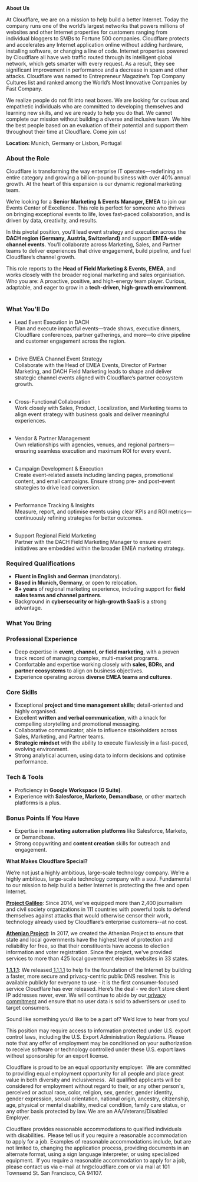 <div class="content-intro">
	<div><strong>About Us</strong></div>
	<div>
		<p>At Cloudflare, we are on a mission to help build a better Internet. Today the company runs one of the world’s largest networks that powers millions of websites and other Internet properties for customers ranging from individual bloggers to SMBs to Fortune 500 companies. Cloudflare protects and accelerates any Internet application online without adding hardware, installing software, or changing a line of code. Internet properties powered by Cloudflare all have web traffic routed through its intelligent global network, which gets smarter with every request. As a result, they see significant improvement in performance and a decrease in spam and other attacks. Cloudflare was named to Entrepreneur Magazine’s Top Company Cultures list and ranked among the World’s Most Innovative Companies by Fast Company.&nbsp;</p>
		<p><span style="font-weight: 400;">We realize people do not fit into neat boxes. We are looking for curious and empathetic individuals who are committed to developing themselves and learning new skills, and we are ready to help you do that. We cannot complete our mission without building a diverse and inclusive team. We hire the best people based on an evaluation of their potential and support them throughout their time at Cloudflare. Come join us!&nbsp;</span></p>
	</div>
</div>
<p><strong>Location: </strong>Munich, Germany or Lisbon, Portugal</p>
<h3><strong>About the Role</strong></h3>
<p>Cloudflare is transforming the way enterprise IT operates—redefining an entire category and growing a billion-pound business with over 40% annual growth. At the heart of this expansion is our dynamic regional marketing team.</p>
<p>We’re looking for a <strong>Senior Marketing &amp; Events Manager, EMEA</strong> to join our Events Center of Excellence. This role is perfect for someone who thrives on bringing exceptional events to life, loves fast-paced collaboration, and is driven by data, creativity, and results.</p>
<p>In this pivotal position, you'll lead event strategy and execution across the <strong>DACH region (Germany, Austria, Switzerland)</strong> and support <strong>EMEA-wide channel events</strong>. You’ll collaborate across Marketing, Sales, and Partner teams to deliver experiences that drive engagement, build pipeline, and fuel Cloudflare’s channel growth.</p>
<p>This role reports to the <strong>Head of Field Marketing &amp; Events, EMEA</strong>, and works closely with the broader regional marketing and sales organisation. Who you are: A proactive, positive, and high-energy team player. Curious, adaptable, and eager to grow in a <strong>tech-driven, high-growth environment</strong>.<br><br></p>
<h3><strong>What You'll Do</strong></h3>
<ul>
	<li>
		<p>Lead Event Execution in DACH<br>Plan and execute impactful events—trade shows, executive dinners, Cloudflare conferences, partner gatherings, and more—to drive pipeline and customer engagement across the region.<br><br></p>
	</li>
	<li>
		<p>Drive EMEA Channel Event Strategy<br>Collaborate with the Head of EMEA Events, Director of Partner Marketing, and DACH Field Marketing leads to shape and deliver strategic channel events aligned with Cloudflare’s partner ecosystem growth.<br><br></p>
	</li>
	<li>
		<p>Cross-Functional Collaboration<br>Work closely with Sales, Product, Localization, and Marketing teams to align event strategy with business goals and deliver meaningful experiences.<br><br></p>
	</li>
	<li>
		<p>Vendor &amp; Partner Management<br>Own relationships with agencies, venues, and regional partners—ensuring seamless execution and maximum ROI for every event.<br><br></p>
	</li>
	<li>
		<p>Campaign Development &amp; Execution<br>Create event-related assets including landing pages, promotional content, and email campaigns. Ensure strong pre- and post-event strategies to drive lead conversion.<br><br></p>
	</li>
	<li>
		<p>Performance Tracking &amp; Insights<br>Measure, report, and optimise events using clear KPIs and ROI metrics—continuously refining strategies for better outcomes.<br><br></p>
	</li>
	<li>
		<p>Support Regional Field Marketing<br>Partner with the DACH Field Marketing Manager to ensure event initiatives are embedded within the broader EMEA marketing strategy.</p>
	</li>
</ul>
<h3><strong>Required Qualifications</strong></h3>
<ul>
	<li><strong>Fluent in English and German</strong> (mandatory).</li>
	<li><strong>Based in Munich, Germany</strong>, or open to relocation.</li>
	<li><strong>8+ years</strong> of regional marketing experience, including support for <strong>field sales teams and channel partners</strong>.</li>
	<li>Background in <strong>cybersecurity or high-growth SaaS</strong> is a strong advantage.</li>
</ul>
<h3><strong>What You Bring</strong></h3>
<h3><strong>Professional Experience</strong></h3>
<ul>
	<li>Deep expertise in <strong>event, channel, or field marketing</strong>, with a proven track record of managing complex, multi-market programs.</li>
	<li>Comfortable and expertise working closely with <strong>sales, BDRs, and partner ecosystems</strong> to align on business objectives.</li>
	<li>Experience operating across <strong>diverse EMEA teams and cultures</strong>.</li>
</ul>
<h3><strong>Core Skills</strong></h3>
<ul>
	<li>Exceptional <strong>project and time management skills</strong>; detail-oriented and highly organised.</li>
	<li>Excellent <strong>written and verbal communication</strong>, with a knack for compelling storytelling and promotional messaging.</li>
	<li>Collaborative communicator, able to influence stakeholders across Sales, Marketing, and Partner teams.</li>
	<li><strong>Strategic mindset</strong> with the ability to execute flawlessly in a fast-paced, evolving environment.</li>
	<li>Strong analytical acumen, using data to inform decisions and optimise performance.</li>
</ul>
<h3><strong>Tech &amp; Tools</strong></h3>
<ul>
	<li>Proficiency in <strong>Google Workspace (G Suite)</strong>.</li>
	<li>Experience with <strong>Salesforce, Marketo, Demandbase</strong>, or other martech platforms is a plus.</li>
</ul>
<h3><strong>Bonus Points If You Have</strong></h3>
<ul>
	<li>Expertise in <strong>marketing automation platforms</strong> like Salesforce, Marketo, or Demandbase.</li>
	<li>Strong copywriting and&nbsp;<strong>content creation</strong> skills for outreach and engagement.</li>
</ul>
<div class="content-conclusion">
	<p><strong>What Makes Cloudflare Special?</strong></p>
	<p><span style="font-weight: 400;">We’re not just a highly ambitious, large-scale technology company. We’re a highly ambitious, large-scale technology company with a soul. Fundamental to our mission to help build a better Internet is protecting the free and open Internet.</span></p>
	<p><a href="https://blog.cloudflare.com/protecting-free-expression-online/"><strong>Project Galileo</strong></a><span style="font-weight: 400;">: Since 2014, we've equipped more than 2,400 journalism and civil society organizations in 111 countries with powerful tools to defend themselves against attacks that would otherwise censor their work, technology already used by Cloudflare’s enterprise customers--at no cost.</span></p>
	<p><strong><a href="https://www.cloudflare.com/athenian/">Athenian Project</a></strong><span style="font-weight: 400;">: In 2017, we created the Athenian Project to ensure that state and local governments have the highest level of protection and reliability for free, so that their constituents have access to election information and voter registration. Since the project, we've provided services to more than 425 local government election websites in 33 states.</span></p>
	<p><a href="https://1.1.1.1/"><strong>1.1.1.1</strong></a><span style="font-weight: 400;">: We released</span><a href="https://1.1.1.1/"> <span style="font-weight: 400;">1.1.1.1</span></a><span style="font-weight: 400;"> to help fix the foundation of the Internet by building a faster, more secure and privacy-centric public DNS resolver. This is available publicly for everyone to use - it is the first consumer-focused service Cloudflare has ever released. Here’s the deal - we don’t store client IP addresses never, ever. We will continue to abide by our</span><a href="https://developers.cloudflare.com/1.1.1.1/privacy/public-dns-resolver"> privacy commitment</a><span style="font-weight: 400;"> and ensure that no user data is sold to advertisers or used to target consumers.</span></p>
	<p><span style="font-weight: 400;">Sound like something you’d like to be a part of? We’d love to hear from you!</span></p>
	<p><span style="font-weight: 400;">This position may require access to information protected under U.S. export control laws, including the U.S. Export Administration Regulations. Please note that any offer of employment may be conditioned on your authorization to receive software or technology controlled under these U.S. export laws without sponsorship for an export license.</span></p>
	<p><span style="font-weight: 400;">Cloudflare is proud to be an equal opportunity employer. &nbsp;We are committed to providing equal employment opportunity for all people and place great value in both diversity and inclusiveness. &nbsp;All qualified applicants will be considered for employment without regard to their, or any other person's, perceived or actual</span> <span style="font-weight: 400;">race, color, religion, sex, gender, gender identity, gender expression, sexual orientation, national origin, ancestry, citizenship, age, physical or mental disability, medical condition, family care status, or any other basis protected by law. </span><span style="font-weight: 400;">We are an AA/Veterans/Disabled Employer.</span></p>
	<p><span style="font-weight: 400;">Cloudflare provides reasonable accommodations to qualified individuals with disabilities. &nbsp;Please tell us if you require a reasonable accommodation to apply for a job. Examples of reasonable accommodations include, but are not limited to, changing the application process, providing documents in an alternate format, using a sign language interpreter, or using specialized equipment. &nbsp;If you require a reasonable accommodation to apply for a job, please contact us via e-mail at </span><span style="font-weight: 400;">hr@cloudflare.com</span><span style="font-weight: 400;"> or via mail at 101 Townsend St. San Francisco, CA 94107.</span></p>
</div>